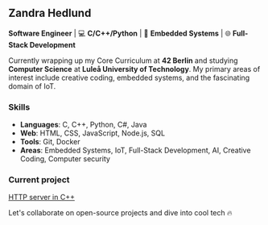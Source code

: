 ## Zandra Hedlund

<!--
**zhedlund/zhedlund** is a ✨ _special_ ✨ repository because its `README.md` (this file) appears on your GitHub profile.

Here are some ideas to get you started:

- 🔭 I’m currently working on ...
- 🌱 I’m currently learning ...
- 👯 I’m looking to collaborate on ...
- 🤔 I’m looking for help with ...
- 💬 Ask me about ...
- 📫 How to reach me: ...
- 😄 Pronouns: ...
- ⚡ Fun fact: ...
-->


**Software Engineer** | 💻 **C/C++/Python** | 🔧 **Embedded Systems** | 🌐 **Full-Stack Development**  

Currently wrapping up my Core Curriculum at **42 Berlin** and studying **Computer Science** at **Luleå University of Technology**. My primary areas of interest include creative coding, embedded systems, and the fascinating domain of IoT.

### Skills
- **Languages**: C, C++, Python, C#, Java
- **Web**: HTML, CSS, JavaScript, Node.js, SQL
- **Tools**: Git, Docker
- **Areas**: Embedded Systems, IoT, Full-Stack Development, AI, Creative Coding, Computer security

### Current project
[HTTP server in C++](https://multitudes.github.io/42-Webserv/)

Let's collaborate on open-source projects and dive into cool tech 🔥
